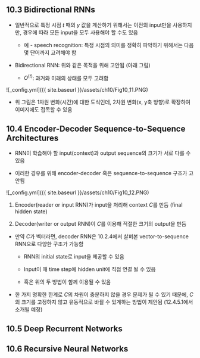 ## 10.3 Bidirectional RNNs

- 일반적으로 특정 시점 $t$ 때의 $y$ 값을 계산하기 위해서는 이전의 input만을 사용하지만, 경우에 따라 모든 input을 모두 사용해야 할 수도 있음

  - 예 - speech recognition: 특정 시점의 의미를 정확히 파악하기 위해서는 다음 몇 단어까지 고려해야 함

- Bidirectional RNN: 위와 같은 목적을 위해 고안됨 (아래 그림)

  - $O^{(t)}$: 과거와 미래의 상태를 모두 고려함
  
![_config.yml]({{ site.baseurl }}/assets/ch10/Fig10_11.PNG)

- 위 그림은 1차원 변화(시간)에 대한 도식인데, 2차원 변화(x, y축 방향)로 확장하여 이미지에도 접목할 수 있음



## 10.4 Encoder-Decoder Sequence-to-Sequence Architectures

- RNN이 학습해야 할 input(context)과 output sequence의 크기가 서로 다를 수 있음

- 이러한 경우를 위해 encoder-decoder 혹은 sequence-to-sequence 구조가 고안됨

![_config.yml]({{ site.baseurl }}/assets/ch10/Fig10_12.PNG)

  1) Encoder(reader or input RNN)가 input을 처리해 context $C$를 만듬 (final hidden state)

  2) Decoder(writer or output RNN)이 $C$를 이용해 적절한 크기의 output을 만듬

- 만약 $C$가 벡터라면, decoder RNN은 10.2.4에서 살펴본 vector-to-sequence RNN으로 다양한 구조가 가능함

  - RNN의 initial state로 input을 제공할 수 있음

  - Input이 매 time step에 hidden unit에 직접 연결 될 수 있음

  - 혹은 위의 두 방법이 함께 이용될 수 있음

- 한 가지 명확한 한계로 $C$의 차원이 충분하지 않을 경우 문제가 될 수 있기 때문에, $C$의 크기를 고정하지 않고 유동적으로 바뀔 수 있게하는 방법이 제안됨 (12.4.5.1에서 소개될 예정)



## 10.5 Deep Recurrent Networks


## 10.6 Recursive Neural Networks
